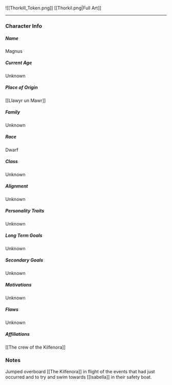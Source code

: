![[Thorkill_Token.png]]
[[Thorkil.png|Full Art]]

---
### Character Info

##### Name 
Magnus 

##### Current Age
Unknown

##### Place of Origin
[[Llawyr un Mawr]]

##### Family
Unknown

##### Race
Dwarf

##### Class
Unknown

##### Alignment
Unknown

##### Personality Traits
Unknown

##### Long Term Goals
Unknown

##### Secondary Goals
Unknown

##### Motivations
Unknown

##### Flaws
Unknown

##### Affiliations
[[The crew of the Kilfenora]]

### Notes
Jumped overboard [[The Kilfenora]] in flight of the events that had just occurred and to try and swim towards [[Isabella]] in their safety boat.